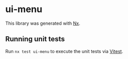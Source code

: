 # ui-menu

This library was generated with [Nx](https://nx.dev).

## Running unit tests

Run `nx test ui-menu` to execute the unit tests via [Vitest](https://vitest.dev/).
